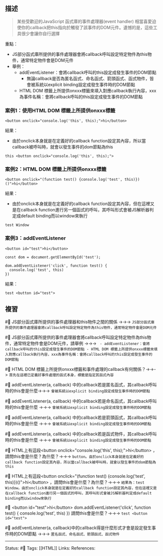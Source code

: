 ## 描述

> 某些受歡迎的JavaScript 函式庫的事件處理器(event handler) 相當喜愛迫使你的callback把this指向於觸發了該事件的DOM元件。遺憾的是，這些工具很少會讓你自行選擇


重點：
- JS部分函式庫所提供的事件處理器會將callback呼叫設定特定物件為this物件，通常特定物件會是DOM元件
- 舉例：
	- addEventListener：會將callback呼叫的this設定成發生事件的DOM節點
		- 無論callback是否為匿名函式、命名函式、箭頭函式、函式物件，皆會被系統以explicit binding設定成發生事件時的DOM節點
	- HTML DOM 標籤上所提供onxxx標籤來填入對應callback執行內容，xxx為事件名稱：會將callback呼叫的this設定成發生事件的DOM節點


### 案例1：使用HTML DOM 標籤上所提供onxxx標籤

```
<button onclick="console.log('this', this);">hi</button>
```

結果：
- 由於onclick本身就是在定義好的callback function設定其內容，所以當callback被呼叫時，就會以發生事件的dom節點為this
```
this <button onclick="console.log('this', this);">
```


### 案例2：HTML DOM 標籤上所提供onxxx標籤
```
<button onclick="(function test() {console.log('test', this)})()">hi</button>
```
結果：
- 由於onclick本身就是在定義好的callback function設定其內容，但在這裡又是在callback function進行另一個函式的呼叫，其呼叫形式會被JS解析器判定成default binding而以window來執行
```
test Window
```

### 案例3：addEventListener

```
<button id="test">hi</button>
```

```
const dom = document.getElementById('test');

dom.addEventListener('click', function test() {
  console.log('test', this)
})
```

結果：
```
test <button id="test">
```




## 複習

#🧠 JS部分函式庫所提供的事件處理器和this物件之間的關係 ->->-> `JS部分函式庫所提供的事件處理器會將callback呼叫設定特定物件為this物件，通常特定物件會是DOM元件`
<!--SR:!2022-11-23,28,250-->

#🧠 JS部分函式庫所提供的事件處理器會將callback呼叫設定特定物件為this物件，通常特定物件會是DOM元件，請舉例 ->->-> `	- addEventListener：會將callback呼叫的this設定成發生事件的DOM節點 - HTML DOM 標籤上所提供onxxx標籤來填入對應callback執行內容，xxx為事件名稱：會將callback呼叫的this設定成發生事件的DOM節點`
<!--SR:!2022-11-23,28,250-->

#🧠 HTML DOM 標籤上所提供onxxx標籤和事件處理的callback有何關係？->->-> `首先在這裡已定義好事件處理的函式本身，標籤是指定其函式內容`

#🧠 addEventListener(a, callback) 中的callback若是匿名函式，其callback呼叫時的this會是什麼->->-> `會被系統以explicit binding設定成發生事件時的DOM節點`

#🧠 addEventListener(a, callback) 中的callback若是命名函式，其callback呼叫時的this會是什麼 ->->-> `會被系統以explicit binding設定成發生事件時的DOM節點`


#🧠 addEventListener(a, callback) 中的callback若是箭頭函式，其callback呼叫時的this會是什麼 ->->-> `會被系統以explicit binding設定成發生事件時的DOM節點`

#🧠 addEventListener(a, callback) 中的callback若是函式物件，其callback呼叫時的this會是什麼 ->->-> `會被系統以explicit binding設定成發生事件時的DOM節點`

#🧠 HTML上有這段\<button onclick="console.log('this', this);"\>hi\<\/button\> ，請問this會是什麼？為什麼？->->-> `button。由於onclick本身就是在定義好的callback function設定其內容，所以當callback被呼叫時，就會以發生事件的dom節點為this`

#🧠 HTML上有這段\<button onclick="(function test() \{console.log('test', this)\})()"\>hi\<\/button\> ，請問this會是什麼？為什麼？->->-> `結果為：test Window。由於onclick本身就是在定義好的callback function設定其內容，但在這裡又是在callback function進行另一個函式的呼叫，其呼叫形式會被JS解析器判定成default binding而以window來執行`

#🧠 \<button id="test"\>hi\<\/button\> dom.addEventListener('click', function test() \{   console.log('test', this) \}) 請問this會是什麼？->->-> `test <button id="test">`

#🧠 addEventListener(a, callback)中的callback得是什麼形式才會是設定發生事件時的DOM節點 ->->-> `匿名函式、命名函式、箭頭函式、函式物件`


---
Status: #🌱 
Tags:
[[HTML]]
Links:
References: